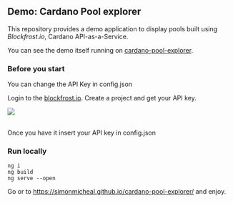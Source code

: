 ## Demo: Cardano Pool explorer

This repository provides a demo application to display pools built using  *Blockfrost.io*, Cardano API-as-a-Service.

You can see the demo itself running on [cardano-pool-explorer](https://simonmicheal.github.io/cardano-pool-explorer/).

### Before you start

You can change the API Key in config.json

Login to the [blockfrost.io](https://blockfrost.io). Create a project and get your API key.

<img src="https://i.imgur.com/smY12ro.png">
<br/>
<br/>

Once you have it insert your API key in config.json

### Run locally

```
ng i
ng build 
ng serve --open
```
Go or to https://simonmicheal.github.io/cardano-pool-explorer/ and enjoy.

